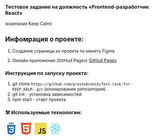 ### Тестовое задание на должность «Frontend-разработчик React»

(компания Keep Calm)

## Инфомрация о проекте:

1. Создание страницы из проекта по макету Figma

2. Онлайн приложение (GitHud Pages)
   <a href = "https://prostobronik.github.io/Test-task-for-KEEP_KALM-/">GitHud Pages</a>

### Инструкция по запуску проекта:

1. git clone `https://github.com/prostobronik/Test-task-for-KEEP_KALM-.git` (клонирование репозитория)
2. git init - установка зависимостей
3. npm start - старт проекта

### :hammer_and_wrench: Используемые технологии:

<div>
  <img src="https://github.com/devicons/devicon/blob/master/icons/css3/css3-plain-wordmark.svg"  title="CSS3" alt="CSS" width="40" height="40"/>&nbsp;
  <img src="https://github.com/devicons/devicon/blob/master/icons/html5/html5-original.svg" title="HTML5" alt="HTML" width="40" height="40"/>&nbsp;
  <img src="https://github.com/devicons/devicon/blob/master/icons/javascript/javascript-original.svg" title="HTML5" alt="HTML" width="40" height="40"/>&nbsp;
  <img src="https://github.com/devicons/devicon/blob/master/icons/react/react-original.svg" title="HTML5" alt="HTML" width="40" height="40"/>&nbsp;
